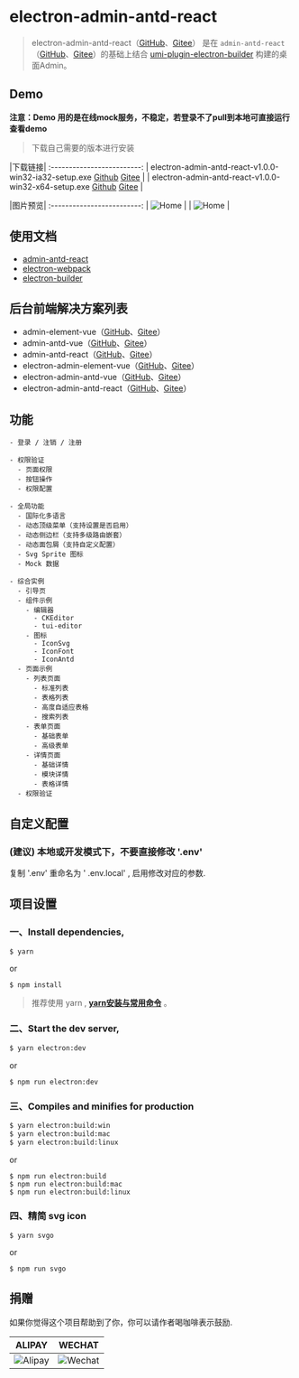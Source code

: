 # electron-admin-antd-react

> electron-admin-antd-react（[GitHub](https://github.com/lqsong/electron-admin-antd-react)、[Gitee](https://gitee.com/lqsong/electron-admin-antd-react)） 是在 `admin-antd-react`（[GitHub](https://github.com/lqsong/admin-antd-react)、[Gitee](https://gitee.com/lqsong/admin-antd-react)）的基础上结合 [umi-plugin-electron-builder](https://github.com/nklayman/umi-plugin-electron-builder) 构建的桌面Admin。

## Demo

**注意：Demo 用的是在线mock服务，不稳定，若登录不了pull到本地可直接运行查看demo**

> 下载自己需要的版本进行安装

|下载链接|
:-------------------------:
| electron-admin-antd-react-v1.0.0-win32-ia32-setup.exe [Github](https://github.com/lqsong/electron-admin-antd-react/releases) [Gitee](https://gitee.com/lqsong/electron-admin-antd-react/releases)  |
| electron-admin-antd-react-v1.0.0-win32-x64-setup.exe [Github](https://github.com/lqsong/electron-admin-antd-react/releases) [Gitee](https://gitee.com/lqsong/electron-admin-antd-react/releases) |


|图片预览|
:-------------------------:
| ![Home](https://gitee.com/lqsong/public/raw/master/electron-admin-antd-react/admin1.png)  |
| ![Home](https://gitee.com/lqsong/public/raw/master/electron-admin-antd-react/admin2.png)  |



## 使用文档

 - [admin-antd-react](http://admin-antd-react.liqingsong.cc/guide/senior/electron.html)
 - [electron-webpack](https://webpack.electron.build) 
 - [electron-builder](https://www.electron.build) 


## 后台前端解决方案列表

 - admin-element-vue（[GitHub](https://github.com/lqsong/admin-element-vue)、[Gitee](https://gitee.com/lqsong/admin-element-vue)）
 - admin-antd-vue（[GitHub](https://github.com/lqsong/admin-antd-vue)、[Gitee](https://gitee.com/lqsong/admin-antd-vue)）
 - admin-antd-react（[GitHub](https://github.com/lqsong/admin-antd-react)、[Gitee](https://gitee.com/lqsong/admin-antd-react)）
 - electron-admin-element-vue（[GitHub](https://github.com/lqsong/electron-admin-element-vue)、[Gitee](https://gitee.com/lqsong/electron-admin-element-vue)）
 - electron-admin-antd-vue（[GitHub](https://github.com/lqsong/electron-admin-antd-vue)、[Gitee](https://gitee.com/lqsong/electron-admin-antd-vue)）
 - electron-admin-antd-react（[GitHub](https://github.com/lqsong/electron-admin-antd-react)、[Gitee](https://gitee.com/lqsong/electron-admin-antd-react)）


## 功能

```
- 登录 / 注销 / 注册

- 权限验证
  - 页面权限
  - 按钮操作
  - 权限配置

- 全局功能
  - 国际化多语言
  - 动态顶级菜单（支持设置是否启用）
  - 动态侧边栏（支持多级路由嵌套）
  - 动态面包屑（支持自定义配置）
  - Svg Sprite 图标
  - Mock 数据

- 综合实例
  - 引导页
  - 组件示例
    - 编辑器
      - CKEditor
      - tui-editor
    - 图标
      - IconSvg
      - IconFont
      - IconAntd
  - 页面示例
    - 列表页面
      - 标准列表
      - 表格列表
      - 高度自适应表格
      - 搜索列表
    - 表单页面
      - 基础表单
      - 高级表单      
    - 详情页面
      - 基础详情
      - 模块详情
      - 表格详情
  - 权限验证
```


## 自定义配置

### **(建议)** 本地或开发模式下，不要直接修改 '.env'
复制 '.env' 重命名为 ' .env.local' , 启用修改对应的参数.

## 项目设置

### 一、Install dependencies,

```bash
$ yarn
```

or

```
$ npm install
```

> 推荐使用 yarn , **[yarn安装与常用命令](http://liqingsong.cc/article/detail/9)** 。

### 二、Start the dev server,

```bash
$ yarn electron:dev
```

or

```
$ npm run electron:dev
```


### 三、Compiles and minifies for production

```bash
$ yarn electron:build:win
$ yarn electron:build:mac
$ yarn electron:build:linux
```
or

```
$ npm run electron:build
$ npm run electron:build:mac
$ npm run electron:build:linux
```

### 四、精简 svg icon

```
$ yarn svgo
```

or

```
$ npm run svgo
```

## 捐赠

如果你觉得这个项目帮助到了你，你可以请作者喝咖啡表示鼓励.

**ALIPAY**             |  **WECHAT**
:-------------------------:|:-------------------------:
![Alipay](https://gitee.com/lqsong/public/raw/master/common/Alipay.png)  |  ![Wechat](https://gitee.com/lqsong/public/raw/master/common/Wechat.png)


